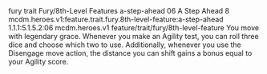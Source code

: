 <ability>
  <metadata>
    <class>fury</class>
    <feature_type>trait</feature_type>
    <file_dpath>Fury/8th-Level Features</file_dpath>
    <item_id>a-step-ahead</item_id>
    <item_index>06</item_index>
    <item_name>A Step Ahead</item_name>
    <level>8</level>
    <scc>mcdm.heroes.v1:feature.trait.fury.8th-level-feature:a-step-ahead</scc>
    <scdc>1.1.1:5.1.5.2:06</scdc>
    <source>mcdm.heroes.v1</source>
    <type>feature/trait/fury/8th-level-feature</type>
  </metadata>
  <effects>
    <effect type="mundane">You move with legendary grace. Whenever you make an Agility test, you can roll three dice and choose which two to use. Additionally, whenever you use the Disengage move action, the distance you can shift gains a bonus equal to your Agility score.</effect>
  </effects>
</ability>
